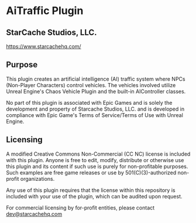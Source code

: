 # AiTraffic Plugin
## StarCache Studios, LLC.
https://www.starcachehq.com/

## Purpose
This plugin creates an artificial intelligence (AI) traffic system where NPCs (Non-Player Characters) control vehicles. The vehicles involved utilize Unreal Engine's Chaos Vehicle Plugin and the built-in AIController classes.

No part of this plugin is associated with Epic Games and is solely the development and property of Starcache Studios, LLC. and is developed in compliance with Epic Game's Terms of Service/Terms of Use with Unreal Engine.

## Licensing
A modified Creative Commons Non-Commercial (CC NC) license is included with this plugin. Anyone is free to edit, modify, distribute or otherwise use this plugin and its content if such use is purely for non-profitable purposes. Such examples are free game releases or use by 501(C)(3)-authorized non-profit organizations.

Any use of this plugin requires that the license within this repository is included with your use of the plugin, which can be audited upon request.

For commercial licensing by for-profit entities, please contact dev@starcachehq.com
